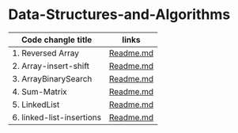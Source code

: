 # Data-Structures-and-Algorithms
|Code changle title          | links                             | 
| -----------                | ---                               | 
| 1. Reversed Array          |  [Readme.md](./cc1/cc1-readme.md) |
|2. Array-insert-shift       |  [Readme.md](./cc2/cc2-readme.md) |
| 3. ArrayBinarySearch       |  [Readme.md](./cc3/cc3-readme.md) |
| 4. Sum-Matrix              |  [Readme.md](./cc4/cc4_readme.md) |
| 5. LinkedList              |  [Readme.md](./linkedlist/cc5_readme.md) |
| 6. linked-list-insertions  |  [Readme.md](./linked-list-insertions/linked-list-insertions.md) |
